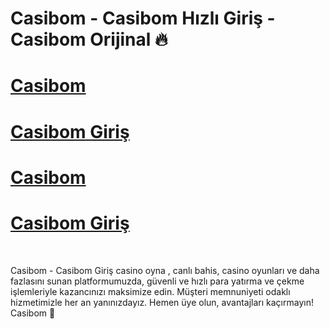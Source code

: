 # Casibom - Casibom Hızlı Giriş - Casibom Orijinal 🔥 


# [Casibom ](https://www.casibom849.com/)
# [Casibom Giriş ](https://www.casibom849.com/)
# [Casibom ](https://www.casibom849.com/)
# [Casibom Giriş ](https://www.casibom849.com/)
<br>


Casibom - Casibom Giriş casino oyna , canlı bahis, casino oyunları ve daha fazlasını sunan platformumuzda, güvenli ve hızlı para yatırma ve çekme işlemleriyle kazancınızı maksimize edin. Müşteri memnuniyeti odaklı hizmetimizle her an yanınızdayız. Hemen üye olun, avantajları kaçırmayın!  Casibom 🚀
